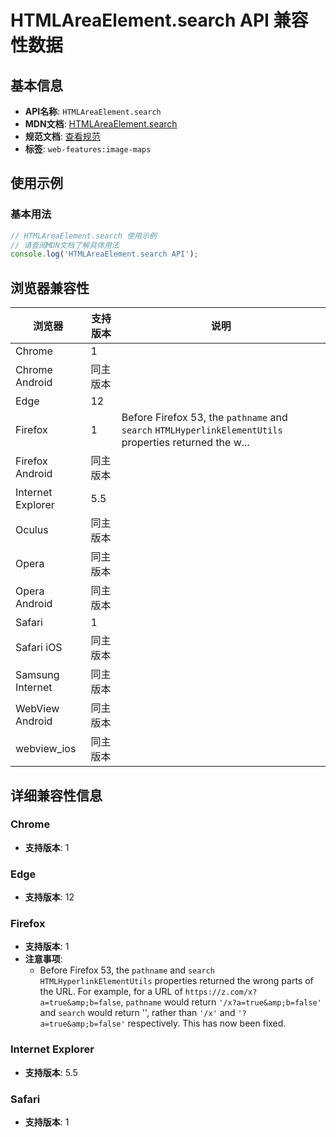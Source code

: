 # HTMLAreaElement.search API 兼容性数据

## 基本信息

- **API名称**: `HTMLAreaElement.search`
- **MDN文档**: [HTMLAreaElement.search](https://developer.mozilla.org/docs/Web/API/HTMLAreaElement/search)
- **规范文档**: [查看规范](https://html.spec.whatwg.org/multipage/links.html#dom-hyperlink-search-dev)
- **标签**: `web-features:image-maps`

## 使用示例

### 基本用法

```javascript
// HTMLAreaElement.search 使用示例
// 请查阅MDN文档了解具体用法
console.log('HTMLAreaElement.search API');
```

## 浏览器兼容性

| 浏览器 | 支持版本 | 说明 |
|--------|----------|------|
| Chrome | 1 |  |
| Chrome Android | 同主版本 |  |
| Edge | 12 |  |
| Firefox | 1 | Before Firefox 53, the `pathname` and `search` `HTMLHyperlinkElementUtils` properties returned the w... |
| Firefox Android | 同主版本 |  |
| Internet Explorer | 5.5 |  |
| Oculus | 同主版本 |  |
| Opera | 同主版本 |  |
| Opera Android | 同主版本 |  |
| Safari | 1 |  |
| Safari iOS | 同主版本 |  |
| Samsung Internet | 同主版本 |  |
| WebView Android | 同主版本 |  |
| webview_ios | 同主版本 |  |

## 详细兼容性信息

### Chrome

- **支持版本**: 1

### Edge

- **支持版本**: 12

### Firefox

- **支持版本**: 1
- **注意事项**:
  - Before Firefox 53, the `pathname` and `search` `HTMLHyperlinkElementUtils` properties returned the wrong parts of the URL. For example, for a URL of `https://z.com/x?a=true&amp;b=false`, `pathname` would return `'/x?a=true&amp;b=false'` and `search` would return '', rather than `'/x'` and `'?a=true&amp;b=false'` respectively. This has now been fixed.

### Internet Explorer

- **支持版本**: 5.5

### Safari

- **支持版本**: 1

